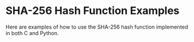 # SHA-256 Hash Function Examples

Here are examples of how to use the SHA-256 hash function implemented in both C and Python.